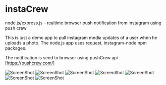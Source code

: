 # instaCrew
node.js/express.js - realtime browser push notification from instagram using push crew

This is just a demo app to pull instagram media updates of a user when he uploads a photo. The node.js app uses request, instagram-node npm packages.

The notification is send to browser using pushCrew api [https://pushcrew.com/]

![ScreenShot](https://dl.dropboxusercontent.com/u/686781/Screenshot%20for%20Github/instaCrew/First.JPG)
![ScreenShot](https://dl.dropboxusercontent.com/u/686781/Screenshot%20for%20Github/instaCrew/Second.JPG)
![ScreenShot](https://dl.dropboxusercontent.com/u/686781/Screenshot%20for%20Github/instaCrew/Third.JPG)
![ScreenShot](https://dl.dropboxusercontent.com/u/686781/Screenshot%20for%20Github/instaCrew/Fourth.JPG)
![ScreenShot](https://dl.dropboxusercontent.com/u/686781/Screenshot%20for%20Github/instaCrew/Fifth.JPG)
![ScreenShot](https://dl.dropboxusercontent.com/u/686781/Screenshot%20for%20Github/instaCrew/Sixth.JPG)
![ScreenShot](https://dl.dropboxusercontent.com/u/686781/Screenshot%20for%20Github/instaCrew/Seventh.JPG)
